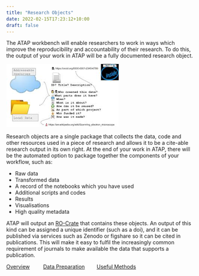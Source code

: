 ```yaml
---
title: "Research Objects"
date: 2022-02-15T17:23:12+10:00
draft: false
---
```


The ATAP workbench will enable researchers to work in ways which improve the reproducibility and accountability of their research. To do this, the output of your work in ATAP will be a fully documented research object.

![Illustration of an RO-Crate and its contents](ro-crate.png)

Research objects are a single package that collects the data, code and other resources used in a piece of research and allows it to be a cite-able research output in its own right. At the end of your work in ATAP, there will be the automated option to package together the components of your workflow, such as:

- Raw data
- Transformed data
- A record of the notebooks which you have used
- Additional scripts and codes
- Results
- Visualisations
- High quality metadata

ATAP will output an [RO-Crate](https://www.researchobject.org/ro-crate/) that contains these objects. An output of this kind can be assigned a unique identifier (such as a doi), and it can be published via services such as Zenodo or figshare so it can be cited in publications. This will make it easy to fulfil the increasingly common requirement of journals to make available the data that supports a publication.

[Overview](../overview) &emsp;&emsp; [Data Preparation](../data-prep)&emsp;&emsp; [Useful Methods](../methods/)
